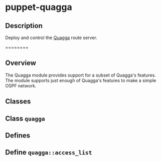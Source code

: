 puppet-quagga
=============

## Description
Deploy and control the [Quagga](https://www.quagga.net/) route server.

========

Overview
--------

The Quagga module provides support for a subset of Quagga's features. The
module supports just enough of Quagga's features to make a simple OSPF network.

Classes
-------

## Class `quagga`

Defines
-------

## Define `quagga::access_list`
